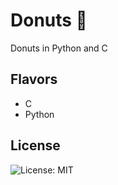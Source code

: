 # Donuts 🍩
Donuts in Python and C

## Flavors

- C
- Python

## License

![License: MIT](https://img.shields.io/badge/License-MIT-blue.svg) 

